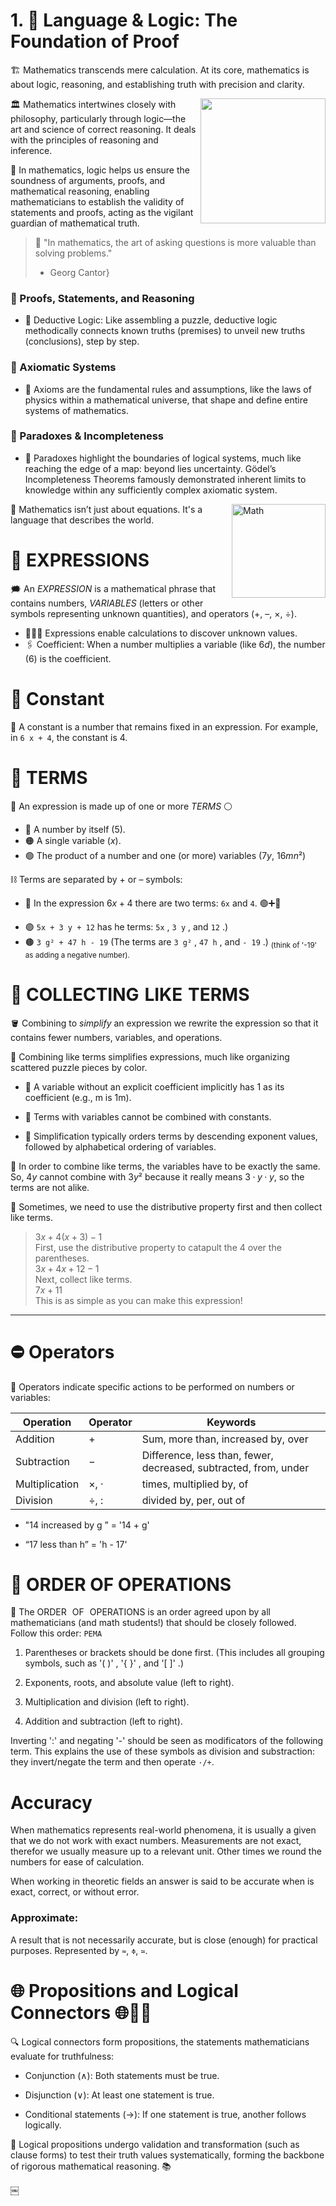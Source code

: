 # 1. 🔎 Language & Logic: The Foundation of Proof
🏗️ Mathematics transcends mere calculation. At its core, mathematics is about logic, reasoning, and establishing truth with precision and clarity. 

<img src='https://drscdn.500px.org/photo/156643821/m%3D900/v2?sig=2c7787c8c33bbfeb449f158fc0b5d24db4c43b399ce092d07ca496d7ded899ac' width=200 align=right>

🏛 Mathematics intertwines closely with philosophy, particularly through logic—the art and science of correct reasoning. It deals with the principles of reasoning and inference. 

🎯 In mathematics, logic helps us ensure the soundness of arguments, proofs, and mathematical reasoning, enabling mathematicians to establish the validity of statements and proofs, acting as the vigilant guardian of mathematical truth.


> 🔑 "In mathematics, the art of asking questions is more valuable than solving problems."   
> - Georg Cantor}

### 🔧 Proofs, Statements, and Reasoning
- 🧩 Deductive Logic: Like assembling a puzzle, deductive logic methodically connects known truths (premises) to unveil new truths (conclusions), step by step.

### 🧱 Axiomatic Systems
- 🏰 Axioms are the fundamental rules and assumptions, like the laws of physics within a mathematical universe, that shape and define entire systems of mathematics.

### 🔨 Paradoxes & Incompleteness
- 🔨 Paradoxes highlight the boundaries of logical systems, much like reaching the edge of a map: beyond lies uncertainty. Gödel’s Incompleteness Theorems famously demonstrated inherent limits to knowledge within any sufficiently complex axiomatic system.

<img 
src="https://media2.giphy.com/media/HBWbIuHvXI2Eo/giphy.gif?cid=790b76115e928126702c4104a829f4f08b799ec7882dd277&rid=giphy.gif&ct=g"
alt="Math" 
width= 150
align="right">

📖 Mathematics isn’t just about equations. It's a language that describes the world.


# 💬 EXPRESSIONS


🗯	An $EXPRESSION$ is a mathematical phrase that contains numbers, $VARIABLES$ (letters or other symbols representing unknown quantities), and operators ($+$, $–$, $×$, $÷$).

- 🕵🏻‍♂️ Expressions enable calculations to discover unknown values.
- 🖇 Coefficient: When a number multiplies a variable (like $6d$), the number $(6)$ is the coefficient.

# 📍 Constant

📌 A constant is a number that remains fixed in an expression.  For example, in `6 x + 4`, the constant is $4$.



# 📎 TERMS 

🧷 An expression is made up of one or more $TERMS$ ⚪️

- 🔴 A number by itself $(5)$.
- 🟠 A single variable $(x)$.
- 🟢 The product of a number and one (or more) variables $(7y$, $16mn²)$ 

⛓️ Terms are separated by $+$ or $–$ symbols:
- 🔖 In the expression $6x+4$ there are two terms: `6x` and `4`. 🟢➕🔵

* 🟣 `5x + 3 y + 12` has he terms: `5x` , `3 y` , and `12` .)   
* 🟤 `3 g² + 47 h - 19` (The terms are `3 g²` , `47 h` , and `- 19` .) <sub> (think of '-19' as adding a negative number). </sub>


# 🧺 COLLECTING  LIKE  TERMS 

🪣 Combining to _simplify_ an expression we rewrite the expression so
that it contains fewer numbers, variables, and operations. 

🥛 Combining like terms simplifies expressions, much like organizing scattered puzzle pieces by color.

- 🫗 A variable without an explicit coefficient implicitly has 1 as its coefficient (e.g., m is 1m).

- 🧋 Terms with variables cannot be combined with constants.

- 🚰 Simplification typically orders terms by descending exponent values, followed by alphabetical ordering of variables.

🛂 In order to combine like terms, the variables have to be
exactly the same. So, $4 y$ cannot combine with $3 y²$ because
it really means $3 · y · y$, so the terms are not alike.

🛃 Sometimes, we need to use the distributive property first
and then collect like terms.

> $3x + 4(x + 3) - 1$    
>  First, use the distributive property to catapult the $4$ over the parentheses.    
> $3x + 4x + 12 - 1$     
> Next, collect like terms.        
> $7 x + 11$        
> This is as simple as you can make this expression!


***

# ⛔️ Operators

🛑 Operators indicate specific actions to be performed on numbers or variables: 

| Operation      | Operator | Keywords |
| -------------- | -------- | -------- |
| Addition       | $+$      | Sum, more than, increased by, over
| Subtraction    | $-$      | Difference, less than, fewer, decreased, subtracted, from, under
| Multiplication | $×$, $·$ | times, multiplied by, of
| Division       | $÷$, $:$ | divided by, per, out of


- "14 increased by g ” = '14 + g'

- “17 less than h” = 'h - 17'


# 🛑 ORDER OF OPERATIONS

🚳 The ORDER   OF   OPERATIONS is an order agreed upon by all mathematicians (and math students!) that should be closely followed. Follow this order: `PEMA`

1. Parentheses or brackets should be done first. (This includes all grouping symbols, such as '( )' , '{ }' , and '[ ]' .)

2. Exponents, roots, and absolute value (left to right).

3. Multiplication and division (left to right).

4. Addition and subtraction (left to right).

Inverting ':' and negating '-' should be seen as modificators of the following term. This explains the use of these symbols as division and substraction: they invert/negate the term and then operate `·/+`.


# Accuracy
When mathematics represents real-world phenomena, it is usually a given that we do not work with exact numbers. Measurements are not exact, therefor we usually measure up to a relevant unit. Other times we round the numbers for ease of calculation.

When working in theoretic fields an answer is said to be accurate when is exact, correct, or without error.

### Approximate: 

A result that is not necessarily accurate, but is close (enough) for practical purposes. Represented by `≈`, `≑`, `≃`.


# 🌐 Propositions and Logical Connectors 🌐🔗📌

🔍 Logical connectors form propositions, the statements mathematicians evaluate for truthfulness:

- Conjunction (∧): Both statements must be true.

- Disjunction (∨): At least one statement is true.

- Conditional statements (→): If one statement is true, another follows logically.

🧠 Logical propositions undergo validation and transformation (such as clause forms) to test their truth values systematically, forming the backbone of rigorous mathematical reasoning. 📚



￼

